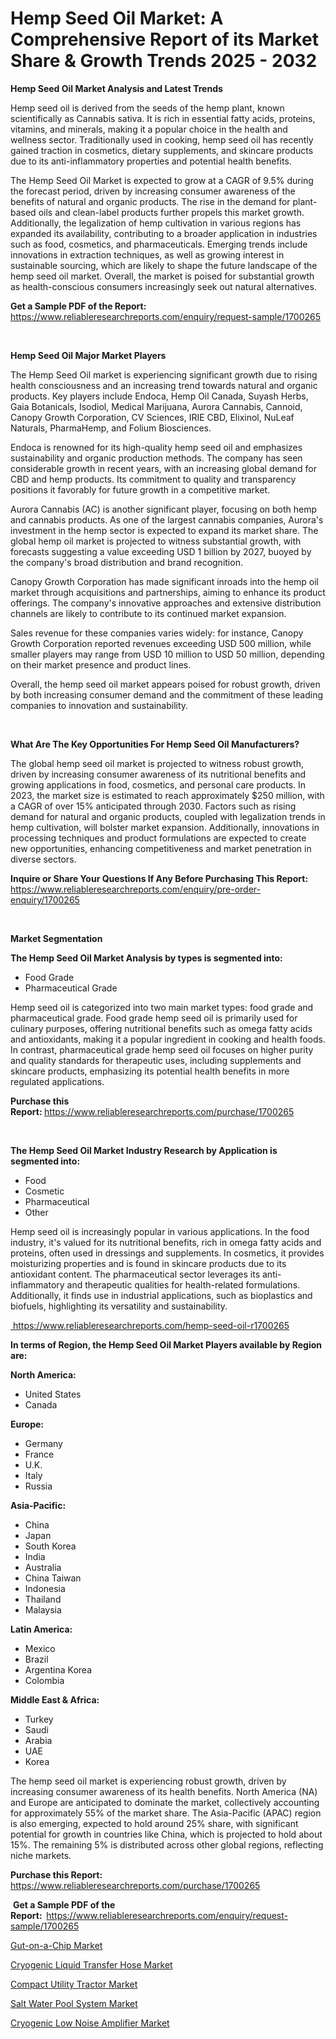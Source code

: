 <p><h1>Hemp Seed Oil Market: A Comprehensive Report of its Market Share & Growth Trends 2025 - 2032</h1></p><p><strong>Hemp Seed Oil Market Analysis and Latest Trends</strong></p>
<p><p>Hemp seed oil is derived from the seeds of the hemp plant, known scientifically as Cannabis sativa. It is rich in essential fatty acids, proteins, vitamins, and minerals, making it a popular choice in the health and wellness sector. Traditionally used in cooking, hemp seed oil has recently gained traction in cosmetics, dietary supplements, and skincare products due to its anti-inflammatory properties and potential health benefits.</p><p>The Hemp Seed Oil Market is expected to grow at a CAGR of 9.5% during the forecast period, driven by increasing consumer awareness of the benefits of natural and organic products. The rise in the demand for plant-based oils and clean-label products further propels this market growth. Additionally, the legalization of hemp cultivation in various regions has expanded its availability, contributing to a broader application in industries such as food, cosmetics, and pharmaceuticals. Emerging trends include innovations in extraction techniques, as well as growing interest in sustainable sourcing, which are likely to shape the future landscape of the hemp seed oil market. Overall, the market is poised for substantial growth as health-conscious consumers increasingly seek out natural alternatives.</p></p>
<p><strong>Get a Sample PDF of the Report:&nbsp;</strong> <a href="https://www.reliableresearchreports.com/enquiry/request-sample/1700265?utm_campaign=3093&utm_medium=2&utm_source=Github&utm_content=ia&utm_term=27032025&utm_id=hemp-seed-oil">https://www.reliableresearchreports.com/enquiry/request-sample/1700265</a></p>
<p>&nbsp;</p>
<p><strong>Hemp Seed Oil Major Market Players</strong></p>
<p><p>The Hemp Seed Oil market is experiencing significant growth due to rising health consciousness and an increasing trend towards natural and organic products. Key players include Endoca, Hemp Oil Canada, Suyash Herbs, Gaia Botanicals, Isodiol, Medical Marijuana, Aurora Cannabis, Cannoid, Canopy Growth Corporation, CV Sciences, IRIE CBD, Elixinol, NuLeaf Naturals, PharmaHemp, and Folium Biosciences.</p><p>Endoca is renowned for its high-quality hemp seed oil and emphasizes sustainability and organic production methods. The company has seen considerable growth in recent years, with an increasing global demand for CBD and hemp products. Its commitment to quality and transparency positions it favorably for future growth in a competitive market.</p><p>Aurora Cannabis (AC) is another significant player, focusing on both hemp and cannabis products. As one of the largest cannabis companies, Aurora's investment in the hemp sector is expected to expand its market share. The global hemp oil market is projected to witness substantial growth, with forecasts suggesting a value exceeding USD 1 billion by 2027, buoyed by the company's broad distribution and brand recognition.</p><p>Canopy Growth Corporation has made significant inroads into the hemp oil market through acquisitions and partnerships, aiming to enhance its product offerings. The company's innovative approaches and extensive distribution channels are likely to contribute to its continued market expansion.</p><p>Sales revenue for these companies varies widely: for instance, Canopy Growth Corporation reported revenues exceeding USD 500 million, while smaller players may range from USD 10 million to USD 50 million, depending on their market presence and product lines. </p><p>Overall, the hemp seed oil market appears poised for robust growth, driven by both increasing consumer demand and the commitment of these leading companies to innovation and sustainability.</p></p>
<p>&nbsp;</p>
<p><strong>What Are The Key Opportunities For Hemp Seed Oil Manufacturers?</strong></p>
<p><p>The global hemp seed oil market is projected to witness robust growth, driven by increasing consumer awareness of its nutritional benefits and growing applications in food, cosmetics, and personal care products. In 2023, the market size is estimated to reach approximately $250 million, with a CAGR of over 15% anticipated through 2030. Factors such as rising demand for natural and organic products, coupled with legalization trends in hemp cultivation, will bolster market expansion. Additionally, innovations in processing techniques and product formulations are expected to create new opportunities, enhancing competitiveness and market penetration in diverse sectors.</p></p>
<p><strong>Inquire or Share Your Questions If Any Before Purchasing This Report:</strong> <a href="https://www.reliableresearchreports.com/enquiry/pre-order-enquiry/1700265?utm_campaign=3093&utm_medium=2&utm_source=Github&utm_content=ia&utm_term=27032025&utm_id=hemp-seed-oil">https://www.reliableresearchreports.com/enquiry/pre-order-enquiry/1700265</a></p>
<p>&nbsp;</p>
<p><strong>Market Segmentation</strong></p>
<p><strong>The Hemp Seed Oil Market Analysis by types is segmented into:</strong></p>
<p><ul><li>Food Grade</li><li>Pharmaceutical Grade</li></ul></p>
<p><p>Hemp seed oil is categorized into two main market types: food grade and pharmaceutical grade. Food grade hemp seed oil is primarily used for culinary purposes, offering nutritional benefits such as omega fatty acids and antioxidants, making it a popular ingredient in cooking and health foods. In contrast, pharmaceutical grade hemp seed oil focuses on higher purity and quality standards for therapeutic uses, including supplements and skincare products, emphasizing its potential health benefits in more regulated applications.</p></p>
<p><strong>Purchase this Report:&nbsp;</strong><a href="https://www.reliableresearchreports.com/purchase/1700265?utm_campaign=3093&utm_medium=2&utm_source=Github&utm_content=ia&utm_term=27032025&utm_id=hemp-seed-oil">https://www.reliableresearchreports.com/purchase/1700265</a></p>
<p>&nbsp;</p>
<p><strong>The Hemp Seed Oil Market Industry Research by Application is segmented into:</strong></p>
<p><ul><li>Food</li><li>Cosmetic</li><li>Pharmaceutical</li><li>Other</li></ul></p>
<p><p>Hemp seed oil is increasingly popular in various applications. In the food industry, it's valued for its nutritional benefits, rich in omega fatty acids and proteins, often used in dressings and supplements. In cosmetics, it provides moisturizing properties and is found in skincare products due to its antioxidant content. The pharmaceutical sector leverages its anti-inflammatory and therapeutic qualities for health-related formulations. Additionally, it finds use in industrial applications, such as bioplastics and biofuels, highlighting its versatility and sustainability.</p></p>
<p><a href="https://www.reliableresearchreports.com/hemp-seed-oil-r1700265?utm_campaign=3093&utm_medium=2&utm_source=Github&utm_content=ia&utm_term=27032025&utm_id=hemp-seed-oil">&nbsp;https://www.reliableresearchreports.com/hemp-seed-oil-r1700265</a></p>
<p><strong>In terms of Region, the Hemp Seed Oil Market Players available by Region are:</strong></p>
<p>
    <p> <strong> North America: </strong>
        <ul>
            <li>United States</li>
            <li>Canada</li>
        </ul>
        </p> 
    <p> <strong> Europe: </strong>
        <ul>
            <li>Germany</li>
            <li>France</li>
            <li>U.K.</li>
            <li>Italy</li>
            <li>Russia</li>
        </ul>
        </p> 
    <p> <strong> Asia-Pacific: </strong>
        <ul>
            <li>China</li>
            <li>Japan</li>
            <li>South Korea</li>
            <li>India</li>
            <li>Australia</li>
            <li>China Taiwan</li>
            <li>Indonesia</li>
            <li>Thailand</li>
            <li>Malaysia</li>
        </ul>
        </p> 
    <p> <strong> Latin America: </strong>
        <ul>
            <li>Mexico</li>
            <li>Brazil</li>
            <li>Argentina Korea</li>
            <li>Colombia</li>
        </ul>
        </p> 
    <p> <strong> Middle East & Africa: </strong>
        <ul>
            <li>Turkey</li>
            <li>Saudi</li>
            <li>Arabia</li>
            <li>UAE</li>
            <li>Korea</li>
        </ul>
    </p>
    </p>
<p><p>The hemp seed oil market is experiencing robust growth, driven by increasing consumer awareness of its health benefits. North America (NA) and Europe are anticipated to dominate the market, collectively accounting for approximately 55% of the market share. The Asia-Pacific (APAC) region is also emerging, expected to hold around 25% share, with significant potential for growth in countries like China, which is projected to hold about 15%. The remaining 5% is distributed across other global regions, reflecting niche markets.</p></p>
<p><strong>Purchase this Report: </strong><a href="https://www.reliableresearchreports.com/purchase/1700265?utm_campaign=3093&utm_medium=2&utm_source=Github&utm_content=ia&utm_term=27032025&utm_id=hemp-seed-oil">https://www.reliableresearchreports.com/purchase/1700265</a></p>
<p>&nbsp;<strong>Get a Sample PDF of the Report:&nbsp;&nbsp;</strong><a href="https://www.reliableresearchreports.com/enquiry/request-sample/1700265?utm_campaign=3093&utm_medium=2&utm_source=Github&utm_content=ia&utm_term=27032025&utm_id=hemp-seed-oil">https://www.reliableresearchreports.com/enquiry/request-sample/1700265</a></p>
<p><strong></strong></p>
<p><p><a href="https://github.com/amoakuolaopa/Market-Research-Report-List-1/blob/main/gut-on-a-chip-market.md?utm_campaign=3093&utm_medium=2&utm_source=Github&utm_content=ia&utm_term=27032025&utm_id=hemp-seed-oil">Gut-on-a-Chip Market</a></p><p><a href="https://www.linkedin.com/pulse/cryogenic-liquid-transfer-hose-market-research-report-trends-6z77e?utm_campaign=3093&utm_medium=2&utm_source=Github&utm_content=ia&utm_term=27032025&utm_id=hemp-seed-oil">Cryogenic Liquid Transfer Hose Market</a></p><p><a href="https://www.linkedin.com/pulse/future-compact-utility-tractor-market-trend-analysis-forecasted-z2jqf?utm_campaign=3093&utm_medium=2&utm_source=Github&utm_content=ia&utm_term=27032025&utm_id=hemp-seed-oil">Compact Utility Tractor Market</a></p><p><a href="https://www.linkedin.com/pulse/comprehensive-salt-water-pool-system-market-report-2025-2032-j1uef?utm_campaign=3093&utm_medium=2&utm_source=Github&utm_content=ia&utm_term=27032025&utm_id=hemp-seed-oil">Salt Water Pool System Market</a></p><p><a href="https://www.linkedin.com/pulse/analyzing-cryogenic-low-noise-amplifier-market-growth-revenue-jzaaf?utm_campaign=3093&utm_medium=2&utm_source=Github&utm_content=ia&utm_term=27032025&utm_id=hemp-seed-oil">Cryogenic Low Noise Amplifier Market</a></p></p>